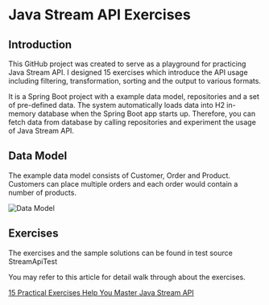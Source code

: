 # Java Stream API Exercises

## Introduction

This GitHub project was created to serve as a playground for practicing Java Stream API. I designed 15 exercises which introduce the API usage including filtering, transformation, sorting and the output to various formats.

It is a Spring Boot project with a example data model, repositories and a set of pre-defined data. The system automatically loads data into H2 in-memory database when the Spring Boot app starts up. Therefore, you can fetch data from database by calling repositories and experiment the usage of Java Stream API.

## Data Model

The example data model consists of Customer, Order and Product. Customers can place multiple orders and each order would contain a number of products.

![Data Model](https://raw.githubusercontent.com/gavinklfong/stream-api-exercises/main/blob/Data_Model.jpg)

## Exercises

The exercises and the sample solutions can be found in test source StreamApiTest

You may refer to this article for detail walk through about the exercises.

[15 Practical Exercises Help You Master Java Stream API](https://medium.com/dev-genius/15-practical-exercises-help-you-master-java-stream-api-3f9c86b1cf82)
